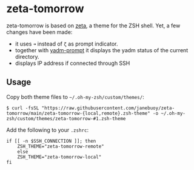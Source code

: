 # zeta-tomorrow

zeta-tomorrow is based on [zeta](https://github.com/skylerlee/zeta-zsh-theme), a theme for the ZSH shell. Yet, a few changes have been made:

  - it uses `➜` instead of `ζ` as prompt indicator.
  - together with [yadm-prompt](https://github.com/janebuoy/yadm-prompt) it displays the yadm status of the current directory.
  - displays IP address if connected through SSH

## Usage

Copy both theme files to `~/.oh-my-zsh/custom/themes/`:

```
$ curl -fsSL "https://raw.githubusercontent.com/janebuoy/zeta-tomorrow/main/zeta-tomorrow-{local,remote}.zsh-theme" -o ~/.oh-my-zsh/custom/themes/zeta-tomorrow-#1.zsh-theme
```

Add the following to your `.zshrc`:

```
if [[ -n $SSH_CONNECTION ]]; then                                               
    ZSH_THEME="zeta-tomorrow-remote"                              
    else                                                                            
    ZSH_THEME="zeta-tomorrow-local"
fi 
```
